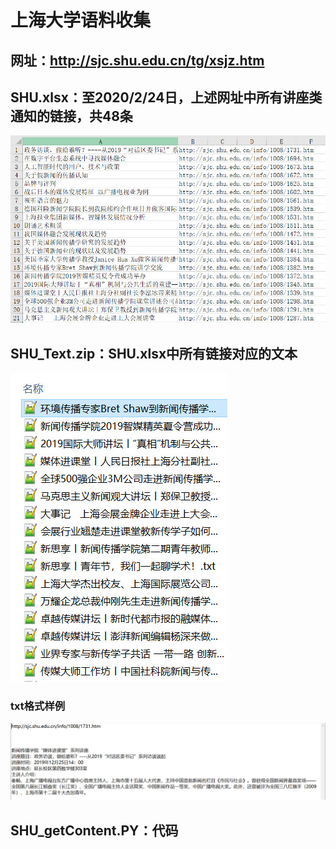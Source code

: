 # 上海大学语料收集
## 网址：http://sjc.shu.edu.cn/tg/xsjz.htm
## SHU.xlsx：至2020/2/24日，上述网址中所有讲座类通知的链接，共48条
![Image text](https://github.com/JJYDXFS/little-innovation/blob/master/Text_Materials/Website/SHU/img/xlsx.jpg?raw=true)
## SHU_Text.zip：SHU.xlsx中所有链接对应的文本
![Image text](https://github.com/JJYDXFS/little-innovation/blob/master/Text_Materials/Website/SHU/img/txt.jpg?raw=true)
### txt格式样例
![Image text](https://github.com/JJYDXFS/little-innovation/blob/master/Text_Materials/Website/SHU/img/example.jpg?raw=true)
## SHU_getContent.PY：代码
